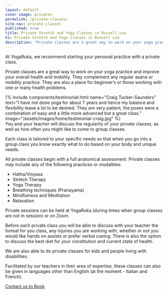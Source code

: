 ```yaml
---
layout: default
cover-image: privates
permalink: /private-classes/
site-nav: private-classes
published: true
title: Private Stretch and Yoga Classes in Russell Lea
h1: Private Stretch and Yoga Classes in Russell Lea
description: "Private classes are a great way to work on your yoga practice and improve your overall health and mobility. They complement any regular asana or mobility practice. They are also a place for beginner’s or those working with one or many health problems."
---
```


<section markdown="1" class="Longform Longform--blogpost">
At YogaRuka, we recommend starting your personal practice with a private class.

Private classes are a great way to work on your yoga practice and improve your overall health and mobility. They complement any regular asana or mobility practice. They are also a place for beginner’s or those working with one or many health problems.
</section>

<section class="container container--sm">
{% include components/testimonial.html name="Craig Tucker-Saunders" text="I have not done yoga for about 7 years and hence my balance and flexibility leave a lot to be desired. They are very patient, the poses were a combination of easy and a little more advanced but a great class." image="/assets/images/home/testimonial-craig.jpg" %}
</section>

<section markdown="1" class="Longform Longform--blogpost">
You and your teacher will discuss the regularity of your private classes, as well as how often you might like to come to group classes.

Each class is tailored to your specific needs so that when you go into a group class you know exactly what to do based on your body and unique needs.

All private classes begin with a full anatomical assessment. Private classes may include any of the following practices or modalities:

- Hatha/Vinyasa
- Stretch Therapy
- Yoga Therapy
- Breathing techniques (Pranayama)
- Mindfulness and Meditation
- Relaxation

Private sessions can be held at YogaRuka (during times when group classes are not in session) or on Zoom.

Before each private class you will be able to discuss with your teacher the format for you class, any injuries you are working with, whether or not you would like hands on assists or prefer verbal cueing. There is also the option to discuss the best diet for your constitution and current state of health.

We are also able to do private classes for kids and people living with disabilities.

Facilitated by our teachers in their area of expertise, these classes can also be given in languages other than English (at the moment - Italian and French).

<a class="button" href="/contact">Contact us to Book</a>
</section>